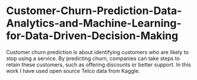 # Customer-Churn-Prediction-Data-Analytics-and-Machine-Learning-for-Data-Driven-Decision-Making
Customer churn prediction is about identifying customers who are likely to stop using a service. By predicting churn, companies can take steps to retain these customers, such as offering discounts or better support. In this work I have used open source Telco data from Kaggle.
